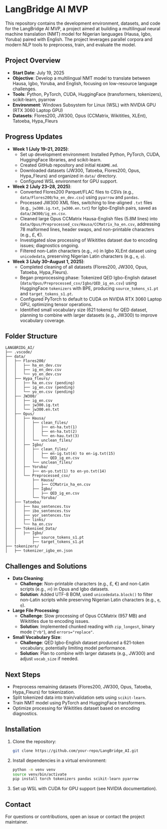 # LangBridge AI MVP

This repository contains the development environment, datasets, and code for the LangBridge AI MVP, a project aimed at building a multilingual neural machine translation (NMT) model for Nigerian languages (Hausa, Igbo, Yoruba) paired with English. The project leverages parallel corpora and modern NLP tools to preprocess, train, and evaluate the model.

## Project Overview
- **Start Date**: July 19, 2025
- **Objective**: Develop a multilingual NMT model to translate between Hausa, Igbo, Yoruba, and English, focusing on low-resource language challenges.
- **Tools**: Python, PyTorch, CUDA, HuggingFace (transformers, tokenizers), scikit-learn, pyarrow
- **Environment**: Windows Subsystem for Linux (WSL) with NVIDIA GPU (RTX 3060 Laptop GPU)
- **Datasets**: Flores200, JW300, Opus (CCMatrix, Wikititles, XLEnt), Tatoeba, Hypa_Fleurs

## Progress Updates
- **Week 1 (July 19–21, 2025)**:
  - Set up development environment: Installed Python, PyTorch, CUDA, HuggingFace libraries, and scikit-learn.
  - Created GitHub repository and initial `README.md`.
  - Downloaded datasets (JW300, Tatoeba, Flores200, Opus, Hypa_Fleurs) and organized in `data/` directory.
  - Configured WSL environment for GPU support.
- **Week 2 (July 23–28, 2025)**:
  - Converted Flores200 Parquet/FLAC files to CSVs (e.g., `data/Flores200/ha_en_dev.csv`) using `pyarrow` and `pandas`.
  - Processed JW300 XML files, switching to line-aligned `.txt` files (e.g., `jw300.ig.txt`, `jw300.en.txt`) for Igbo-English pairs, saved as `data/JW300/ig_en.csv`.
  - Cleaned large Opus CCMatrix Hausa-English files (5.8M lines) into `data/Opus/Preprocessed_csv/Hausa/CCMatrix_ha_en.csv`, addressing 78 malformed lines, header swaps, and non-printable characters (e.g., £, €).
  - Investigated slow processing of Wikititles dataset due to encoding issues; diagnostics ongoing.
  - Filtered non-Latin characters (e.g., `ﾒｷ`) in Igbo XLEnt dataset using `unicodedata`, preserving Nigerian Latin characters (e.g., `ẹ`, `ọ`).
- **Week 3 (July 30–August 1, 2025)**:
  - Completed cleaning of all datasets (Flores200, JW300, Opus, Tatoeba, Hypa_Fleurs).
  - Began preprocessing phase: Tokenized QED Igbo-English dataset (`data/Opus/Preprocessed_csv/Igbo/QED_ig_en.csv`) using HuggingFace `tokenizers` with BPE, producing `source_tokens_s1.pt` and `target_tokens_s1.pt`.
  - Configured PyTorch to default to CUDA on NVIDIA RTX 3060 Laptop GPU, optimizing tensor operations.
  - Identified small vocabulary size (621 tokens) for QED dataset, planning to combine with larger datasets (e.g., JW300) to improve vocabulary coverage.

## Folder Structure
```
LANGBRIDG_AI/
├── .vscode/
├── data/
│   ├── Flores200/
│   │   ├── ha_en_dev.csv
│   │   ├── ig_en_dev.csv
│   │   └── yo_en_dev.csv
│   ├── Hypa_fleurs/
│   │   ├── ha_en.csv (pending)
│   │   ├── ig_en.csv (pending)
│   │   └── yo_en.csv (pending)
│   ├── JW300/
│   │   ├── ig_en.csv
│   │   ├── jw300.ig.txt
│   │   └── jw300.en.txt
│   ├── Opus/
│   │   ├── Hausa/
│   │   │   ├── clean_files/
│   │   │   │   ├── en-ha.txt(1)
│   │   │   │   ├── en-ha.txt(2)
│   │   │   │   └── en-hau.txt(3)
│   │   │   └── unclean_files/
│   │   ├── Igbo/
│   │   │   ├── clean_files/
│   │   │   │   ├── en-ig.txt(4) to en-ig.txt(15)
│   │   │   │   └── QED_ig_en.csv
│   │   │   └── unclean_files/
│   │   ├── Yoruba/
│   │   │   ├── en-yo.txt(1) to en-yo.txt(14)
│   │   └── Preprocessed_csv/
│   │       ├── Hausa/
│   │       │   ├── CCMatrix_ha_en.csv
│   │       ├── Igbo/
│   │       │   ├── QED_ig_en.csv
│   │       └── Yoruba/
│   ├── Tatoeba/
│   │   ├── hau_sentences.tsv
│   │   ├── ibo_sentences.tsv
│   │   ├── yor_sentences.tsv
│   │   ├── links/
│   │   └── ha_en.csv
│   ├── Tokenised_Data/
│   │   ├── Igbo/
│   │       ├── source_tokens_s1.pt
│   │       ├── target_tokens_s1.pt
├── tokenizers/
│   ├── tokenizer_igbo_en.json
```

## Challenges and Solutions
- **Data Cleaning**:
  - **Challenge**: Non-printable characters (e.g., £, €) and non-Latin scripts (e.g., `ﾒｷ`) in Opus and Igbo datasets.
  - **Solution**: Added UTF-8 BOM, used `unicodedata.block()` to filter non-Latin scripts while preserving Nigerian Latin characters (e.g., `ẹ`, `ọ`).
- **Large File Processing**:
  - **Challenge**: Slow processing of Opus CCMatrix (957 MB) and Wikititles due to encoding issues.
  - **Solution**: Implemented chunked reading with `zip_longest`, binary mode (`"rb"`), and `errors="replace"`.
- **Small Vocabulary Size**:
  - **Challenge**: QED Igbo-English dataset produced a 621-token vocabulary, potentially limiting model performance.
  - **Solution**: Plan to combine with larger datasets (e.g., JW300) and adjust `vocab_size` if needed.

## Next Steps
- Preprocess remaining datasets (Flores200, JW300, Opus, Tatoeba, Hypa_Fleurs) for tokenization.
- Split tokenized data into train/validation sets using `scikit-learn`.
- Train NMT model using PyTorch and HuggingFace transformers.
- Optimize processing for Wikititles dataset based on encoding diagnostics.

## Installation
1. Clone the repository:
   ```bash
   git clone https://github.com/your-repo/LangBridge_AI.git
   ```
2. Install dependencies in a virtual environment:
   ```bash
   python -m venv venv
   source venv/bin/activate
   pip install torch tokenizers pandas scikit-learn pyarrow
   ```
3. Set up WSL with CUDA for GPU support (see NVIDIA documentation).

## Contact
For questions or contributions, open an issue or contact the project maintainer.